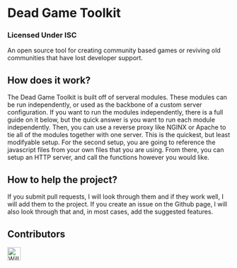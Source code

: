 # Dead Game Toolkit
### Licensed Under ISC

An open source tool for creating community based games or reviving old communities that have lost developer support.

## How does it work?
The Dead Game Toolkit is built off of serveral modules. These modules can be run independently, or used as the backbone of a custom server configuration. If you want to run the modules independently, there is a full guide on it below, but the quick answer is you want to run each module independently. Then, you can use a reverse proxy like NGINX or Apache to tie all of the modules together with one server. This is the quickest, but least modifyable setup. For the second setup, you are going to reference the javascript files from your own files that you are using. From there, you can setup an HTTP server, and call the functions however you would like. 

## How to help the project?
If you submit pull requests, I will look through them and if they work well, I will add them to the project. If you create an issue on the Github page, I will also look through that and, in most cases, add the suggested features. 

## Contributors
[<img src="https://github.com/william-mcgonagle.png" alt="William McGonagle" width="30">](https://github.com/william-mcgonagle/)